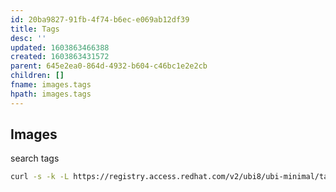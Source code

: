 ```yaml
---
id: 20ba9827-91fb-4f74-b6ec-e069ab12df39
title: Tags
desc: ''
updated: 1603863466388
created: 1603863431572
parent: 645e2ea0-864d-4932-b604-c46bc1e2e2cb
children: []
fname: images.tags
hpath: images.tags
---
```

## Images

search tags

```bash
curl -s -k -L https://registry.access.redhat.com/v2/ubi8/ubi-minimal/tags/list | python -m json.tool
```

